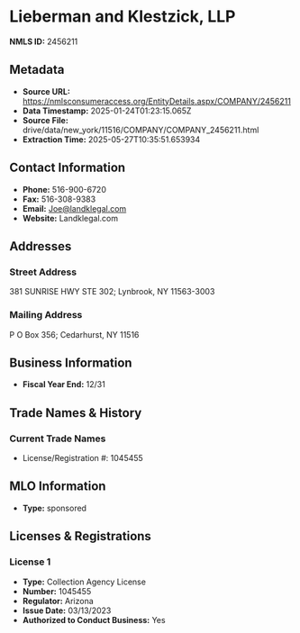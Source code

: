 # Lieberman and Klestzick, LLP

**NMLS ID:** 2456211

## Metadata
- **Source URL:** https://nmlsconsumeraccess.org/EntityDetails.aspx/COMPANY/2456211
- **Data Timestamp:** 2025-01-24T01:23:15.065Z
- **Source File:** drive/data/new_york/11516/COMPANY/COMPANY_2456211.html
- **Extraction Time:** 2025-05-27T10:35:51.653934

## Contact Information
- **Phone:** 516-900-6720
- **Fax:** 516-308-9383
- **Email:** Joe@landklegal.com
- **Website:** Landklegal.com

## Addresses
### Street Address
381 SUNRISE HWY STE 302; Lynbrook, NY 11563-3003

### Mailing Address
P O Box 356; Cedarhurst, NY 11516

## Business Information
- **Fiscal Year End:** 12/31

## Trade Names & History
### Current Trade Names
- License/Registration #: 1045455

## MLO Information
- **Type:** sponsored

## Licenses & Registrations

### License 1
- **Type:** Collection Agency License
- **Number:** 1045455
- **Regulator:** Arizona
- **Issue Date:** 03/13/2023
- **Authorized to Conduct Business:** Yes
